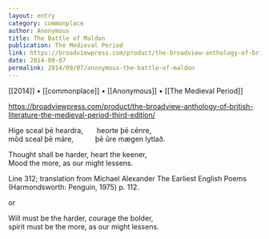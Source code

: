 ```yaml
---
layout: entry
category: commonplace
author: Anonymous
title: The Battle of Maldon
publication: The Medieval Period
link: https://broadviewpress.com/product/the-broadview-anthology-of-british-literature-the-medieval-period-third-edition/
date: 2014-09-07
permalink: 2014/09/07/anonymous-the-battle-of-maldon
---
```


[[2014]] • [[commonplace]] • [[Anonymous]] • [[The Medieval Period]]

https://broadviewpress.com/product/the-broadview-anthology-of-british-literature-the-medieval-period-third-edition/

Hige sceal þē heardra, &nbsp; &nbsp; &nbsp; heorte þē cēnre,
<br>mōd sceal þē māre, &nbsp; &nbsp; &nbsp; &nbsp; &nbsp; þē ūre mægen lytlað.

Thought shall be harder, heart the keener,
<br>Mood the more, as our might lessens.

Line 312; translation from Michael Alexander The Earliest English Poems (Harmondsworth: Penguin, 1975) p. 112.

or

Will must be the harder, courage the bolder,
<br>spirit must be the more, as our might lessens.

